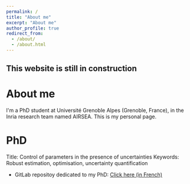 ```yaml
---
permalink: /
title: "About me"
excerpt: "About me"
author_profile: true
redirect_from: 
  - /about/
  - /about.html
---
```



This website is still in construction 
---


About me
=======
I'm a PhD student at Université Grenoble Alpes (Grenoble, France), in the Inria research team named AIRSEA.
This is my personal page.

PhD
======
Title: Control of parameters in the presence of uncertainties
Keywords: Robust estimation, optimisation, uncertainty quantification

* GitLab repositoy dedicated to my PhD: [Click here (in French)](https://gitlab.inria.fr/vtrapple/These)




